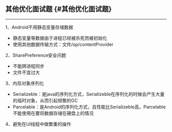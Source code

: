 ## 其他优化面试题 {#其他优化面试题}

---

1、Android不用静态变量存储数据

* 静态变量等数据由于进程已经被杀死而被初始化
* 使用其他数据传输方式：文件/sp/contentProvider

2、SharePreference安全问题

* 不能跨进程同步
* 文件不宜过大

3、内存对象序列化

* Serializeble：是java的序列化方式，Serializeble在序列化的时候会产生大量的临时对象，从而引起频繁的GC
* Parcelable：是Android的序列化方式，且性能比Serializeble高，Parcelable不能使用在要将数据存储在硬盘上的情况

4、避免在UI线程中做繁重的操作

